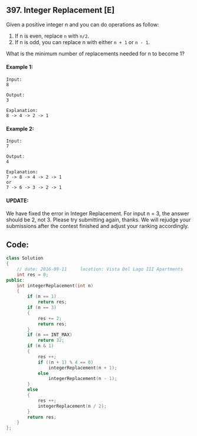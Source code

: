 ## 397. Integer Replacement [E]
Given a positive integer n and you can do operations as follow:   

  1. If n is even, replace `n` with `n/2`.
  2. If n is odd, you can replace n with either `n + 1` or `n - 1`.   
  
What is the minimum number of replacements needed for n to become 1?

#### Example 1:
```
Input:
8

Output:
3

Explanation:
8 -> 4 -> 2 -> 1
```
#### Example 2:
```
Input:
7

Output:
4

Explanation:
7 -> 8 -> 4 -> 2 -> 1
or
7 -> 6 -> 3 -> 2 -> 1
```

#### UPDATE:
We have fixed the error in Integer Replacement. For input n = 3, the answer should be 2, not 3. Please try submitting again, thanks. We will rejudge your submissions after the contest finished and adjust your ranking accordingly.   

## Code:
```c++
class Solution 
{
    // date: 2016-09-11     location: Vista Del Lago III Apartments
    int res = 0;
public:
    int integerReplacement(int n) 
    {
        if (n == 1)
            return res;
        if (n == 3)
        {
            res += 2;
            return res;
        }
        if (n == INT_MAX)
            return 32;
        if (n & 1)
        {
            res ++;
            if ((n + 1) % 4 == 0)
                integerReplacement(n + 1);
            else
                integerReplacement(n - 1);
        }
        else
        {
            res ++;
            integerReplacement(n / 2);
        }
        return res;
    }
};
```
